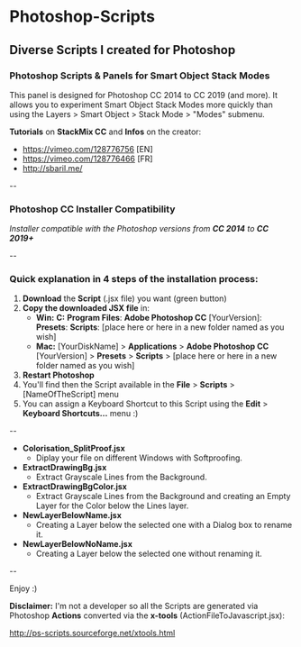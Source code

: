 # Photoshop-Scripts
## Diverse Scripts I created for  Photoshop 



### Photoshop Scripts & Panels for Smart Object Stack Modes 
This panel is designed for Photoshop CC 2014 to CC 2019 (and more). 
It allows you to experiment Smart Object Stack Modes more quickly than using the Layers > Smart Object > Stack Mode > "Modes" submenu.


**Tutorials** on **StackMix CC** and **Infos** on the creator: 
* https://vimeo.com/128776756 [EN]
* https://vimeo.com/128776466 [FR]
* http://sbaril.me/

--

### Photoshop CC Installer Compatibility
*Installer compatible with the Photoshop versions from* ***CC 2014*** *to* ***CC 2019+***


--

### Quick explanation in 4 steps of the installation process:
1. **Download** the **Script** (.jsx file) you want (green button)
2. **Copy the downloaded JSX file** in:
	* **Win:** **C:** **Program Files**: **Adobe Photoshop CC** [YourVersion]: **Presets**: **Scripts**: [place here or here in a new folder named as you wish]
	* **Mac:** [YourDiskName] > **Applications** > **Adobe Photoshop CC** [YourVersion] > **Presets** > **Scripts** > [place here or here in a new folder named as you wish]
3. **Restart Photoshop**
4. You'll find then the Script available in the **File** > **Scripts** > [NameOfTheScript] menu
5. You can assign a Keyboard Shortcut to this Script using the **Edit** > **Keyboard Shortcuts…** menu :)


--

* **Colorisation_SplitProof.jsx** 
	* Diplay your file on different Windows with Softproofing.* **ExtractDrawingBg.jsx** 
	* Extract Grayscale Lines from the Background.
* **ExtractDrawingBgColor.jsx** 	* Extract Grayscale Lines from the Background and creating an Empty Layer for the Color below the Lines layer.* **NewLayerBelowName.jsx** 	* Creating a Layer below the selected one with a Dialog box to rename it.* **NewLayerBelowNoName.jsx** 
	* Creating a Layer below the selected one without renaming it. 

--	

Enjoy :)


**Disclaimer:** I'm not a developer so all the Scripts are generated via Photoshop **Actions** converted via the **x-tools** (ActionFileToJavascript.jsx):

http://ps-scripts.sourceforge.net/xtools.html
